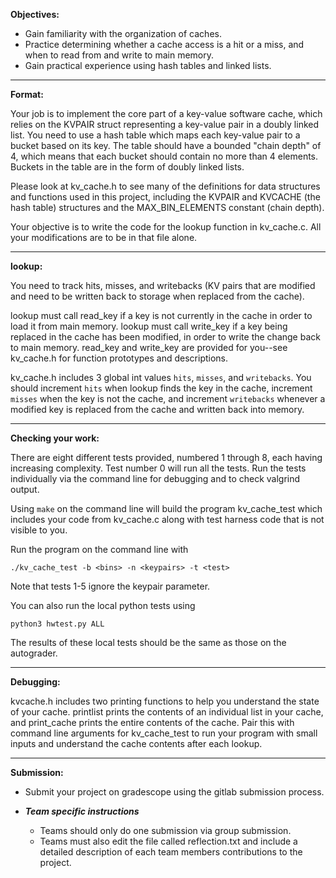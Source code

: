 **Objectives:**
- Gain familiarity with the organization of caches.
- Practice determining whether a cache access is a hit or a miss, and
when to read from and write to main memory.
- Gain practical experience using hash tables and linked lists.

---

**Format:**

Your job is to implement the core part of a key\-value software cache, which
relies on the KVPAIR struct representing a key\-value pair in a doubly linked list.
You need to use a hash table which maps each key\-value pair to a bucket
based on its key. The table should have a bounded "chain depth" of 4, which
means that each bucket should contain no more than 4 elements. Buckets
in the table are in the form of doubly linked lists.

Please look at kv_cache.h to see many of the definitions for data structures
and functions used in this project,
including the KVPAIR and KVCACHE (the hash table) structures
and the MAX_BIN_ELEMENTS constant (chain depth).

Your objective is to write the code for the lookup function in kv_cache.c. All your 
modifications are to be in that file alone.

---

**lookup:**

You need to track hits, misses, and writebacks (KV pairs that are modified and
need to be written back to storage when replaced from the cache).

lookup must call read_key if a key is not currently in the cache in order to
load it from main memory.
lookup must call write_key if a key being replaced in the cache has been modified,
in order to write the change back to main memory.
read_key and write_key are provided for you--see kv_cache.h for function prototypes
and descriptions.

kv_cache.h includes 3 global int values `hits`, `misses`, and `writebacks`.
You should increment `hits` when lookup finds the key in the cache, increment `misses`
when the key is not the cache, and increment `writebacks` whenever a modified
key is replaced from the cache and written back into memory.

---

**Checking your work:**

There are eight different tests provided, numbered 1 through 8, each having increasing
complexity. Test number 0 will run all the tests. Run the tests individually via the command line for debugging and to check valgrind output.

Using `make` on the command line will build the program kv_cache_test which includes your code from kv_cache.c
along with test harness code that is not visible to you.

Run the program on the command line with
```
./kv_cache_test -b <bins> -n <keypairs> -t <test>
```
Note that tests 1-5 ignore the keypair parameter.

You can also run the local python tests using
```
python3 hwtest.py ALL
```
The results of these local tests should be the same as those on the autograder.

---

**Debugging:**

kvcache.h includes two printing functions to help you understand
the state of your cache. printlist prints the contents of
an individual list in your cache, and print_cache prints the entire contents
of the cache. Pair this with command line arguments for kv_cache_test
to run your program with small inputs and understand the cache contents
after each lookup.

---

**Submission:**

- Submit your project on gradescope using the gitlab submission process.

- ***Team specific instructions*** 
  - Teams should only do one submission via group submission.
  - Teams must also edit the file called reflection.txt and include a detailed description of each team members contributions to the project.
